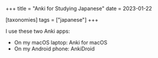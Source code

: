 +++
title = "Anki for Studying Japanese"
date = 2023-01-22

[taxonomies]
tags = ["japanese"]
+++

I use these two Anki apps:
- On my macOS laptop: Anki for macOS
- On my Android phone: AnkiDroid

